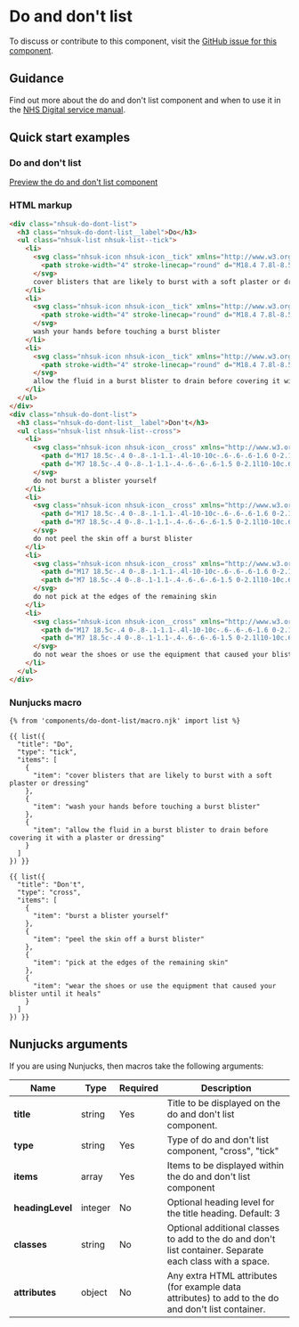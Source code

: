 # Do and don't list

To discuss or contribute to this component, visit the [GitHub issue for this component](https://github.com/nhsuk/nhsuk-frontend/issues/164).

## Guidance 
Find out more about the do and don't list component and when to use it in the [NHS Digital service manual](https://beta.nhs.uk/service-manual/patterns/do-and-dont-lists/).

## Quick start examples

### Do and don't list

[Preview the do and don't list component](https://nhsuk.github.io/nhsuk-frontend/components/do-dont-list.html)

### HTML markup

```html
<div class="nhsuk-do-dont-list">
  <h3 class="nhsuk-do-dont-list__label">Do</h3>
  <ul class="nhsuk-list nhsuk-list--tick">
    <li>
      <svg class="nhsuk-icon nhsuk-icon__tick" xmlns="http://www.w3.org/2000/svg" viewBox="0 0 24 24" aria-hidden="true" fill="none">
        <path stroke-width="4" stroke-linecap="round" d="M18.4 7.8l-8.5 8.4L5.6 12"></path>
      </svg>
      cover blisters that are likely to burst with a soft plaster or dressing
    </li>
    <li>
      <svg class="nhsuk-icon nhsuk-icon__tick" xmlns="http://www.w3.org/2000/svg" viewBox="0 0 24 24" aria-hidden="true" fill="none">
        <path stroke-width="4" stroke-linecap="round" d="M18.4 7.8l-8.5 8.4L5.6 12"></path>
      </svg>
      wash your hands before touching a burst blister
    </li>
    <li>
      <svg class="nhsuk-icon nhsuk-icon__tick" xmlns="http://www.w3.org/2000/svg" viewBox="0 0 24 24" aria-hidden="true" fill="none">
        <path stroke-width="4" stroke-linecap="round" d="M18.4 7.8l-8.5 8.4L5.6 12"></path>
      </svg>
      allow the fluid in a burst blister to drain before covering it with a plaster or dressing
    </li>
  </ul>
</div>
<div class="nhsuk-do-dont-list">
  <h3 class="nhsuk-do-dont-list__label">Don't</h3>
  <ul class="nhsuk-list nhsuk-list--cross">
    <li>
      <svg class="nhsuk-icon nhsuk-icon__cross" xmlns="http://www.w3.org/2000/svg" viewBox="0 0 24 24" aria-hidden="true">
        <path d="M17 18.5c-.4 0-.8-.1-1.1-.4l-10-10c-.6-.6-.6-1.6 0-2.1.6-.6 1.5-.6 2.1 0l10 10c.6.6.6 1.5 0 2.1-.3.3-.6.4-1 .4z"></path>
        <path d="M7 18.5c-.4 0-.8-.1-1.1-.4-.6-.6-.6-1.5 0-2.1l10-10c.6-.6 1.5-.6 2.1 0 .6.6.6 1.5 0 2.1l-10 10c-.3.3-.6.4-1 .4z"></path>
      </svg>
      do not burst a blister yourself
    </li>
    <li>
      <svg class="nhsuk-icon nhsuk-icon__cross" xmlns="http://www.w3.org/2000/svg" viewBox="0 0 24 24" aria-hidden="true">
        <path d="M17 18.5c-.4 0-.8-.1-1.1-.4l-10-10c-.6-.6-.6-1.6 0-2.1.6-.6 1.5-.6 2.1 0l10 10c.6.6.6 1.5 0 2.1-.3.3-.6.4-1 .4z"></path>
        <path d="M7 18.5c-.4 0-.8-.1-1.1-.4-.6-.6-.6-1.5 0-2.1l10-10c.6-.6 1.5-.6 2.1 0 .6.6.6 1.5 0 2.1l-10 10c-.3.3-.6.4-1 .4z"></path>
      </svg>
      do not peel the skin off a burst blister
    </li>
    <li>
      <svg class="nhsuk-icon nhsuk-icon__cross" xmlns="http://www.w3.org/2000/svg" viewBox="0 0 24 24" aria-hidden="true">
        <path d="M17 18.5c-.4 0-.8-.1-1.1-.4l-10-10c-.6-.6-.6-1.6 0-2.1.6-.6 1.5-.6 2.1 0l10 10c.6.6.6 1.5 0 2.1-.3.3-.6.4-1 .4z"></path>
        <path d="M7 18.5c-.4 0-.8-.1-1.1-.4-.6-.6-.6-1.5 0-2.1l10-10c.6-.6 1.5-.6 2.1 0 .6.6.6 1.5 0 2.1l-10 10c-.3.3-.6.4-1 .4z"></path>
      </svg>
      do not pick at the edges of the remaining skin
    </li>
    <li>
      <svg class="nhsuk-icon nhsuk-icon__cross" xmlns="http://www.w3.org/2000/svg" viewBox="0 0 24 24" aria-hidden="true">
        <path d="M17 18.5c-.4 0-.8-.1-1.1-.4l-10-10c-.6-.6-.6-1.6 0-2.1.6-.6 1.5-.6 2.1 0l10 10c.6.6.6 1.5 0 2.1-.3.3-.6.4-1 .4z"></path>
        <path d="M7 18.5c-.4 0-.8-.1-1.1-.4-.6-.6-.6-1.5 0-2.1l10-10c.6-.6 1.5-.6 2.1 0 .6.6.6 1.5 0 2.1l-10 10c-.3.3-.6.4-1 .4z"></path>
      </svg>
      do not wear the shoes or use the equipment that caused your blister until it heals
    </li>
  </ul>
</div>
```

### Nunjucks macro

```
{% from 'components/do-dont-list/macro.njk' import list %}

{{ list({
  "title": "Do",
  "type": "tick",
  "items": [
    {
      "item": "cover blisters that are likely to burst with a soft plaster or dressing"
    },
    {
      "item": "wash your hands before touching a burst blister"
    },
    {
      "item": "allow the fluid in a burst blister to drain before covering it with a plaster or dressing"
    }
  ]
}) }}

{{ list({
  "title": "Don't",
  "type": "cross",
  "items": [
    {
      "item": "burst a blister yourself"
    },
    {
      "item": "peel the skin off a burst blister"
    },
    {
      "item": "pick at the edges of the remaining skin"
    },
    {
      "item": "wear the shoes or use the equipment that caused your blister until it heals"
    }
  ]
}) }}
```

## Nunjucks arguments

If you are using Nunjucks, then macros take the following arguments:

| Name              | Type     | Required  | Description |
| ------------------|----------|-----------|-------------|
| **title**         | string   | Yes       | Title to be displayed on the do and don't list component. |
| **type**          | string   | Yes       | Type of do and don't list component, "cross", "tick" |
| **items**         | array    | Yes       | Items to be displayed within the do and don't list component |
| **headingLevel**  | integer  | No        | Optional heading level for the title heading. Default: 3 |
| **classes**       | string   | No        | Optional additional classes to add to the do and don't list container. Separate each class with a space. |
| **attributes**    | object   | No        | Any extra HTML attributes (for example data attributes) to add to the do and don't list container. |
